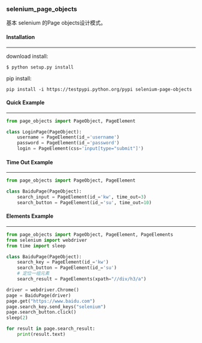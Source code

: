 ### selenium_page_objects

基本 selenium 的Page objects设计模式。

#### Installation
------------

download install:
```shell
$ python setup.py install
```

pip install:
```
pip install -i https://testpypi.python.org/pypi selenium-page-objects
```

#### Quick Example
-------------
```python
from page_objects import PageObject, PageElement

class LoginPage(PageObject):
    username = PageElement(id_='username')
    password = PageElement(id_='password')
    login = PageElement(css='input[type="submit"]')

```

#### Time Out Example
-------------
```python
from page_objects import PageObject, PageElement

class BaiduPage(PageObject):
    search_input = PageElement(id_='kw', time_out=3)
    search_button = PageElement(id_='su', time_out=10)
```

#### Elements Example
-------------
```python
from page_objects import PageObject, PageElement, PageElements
from selenium import webdriver
from time import sleep

class BaiduPage(PageObject):
    search_key = PageElement(id_='kw')
    search_button = PageElement(id_='su')
    # 定位一组元素
    search_result = PageElements(xpath="//div/h3/a")

driver = webdriver.Chrome()
page = BaiduPage(driver)
page.get("https://www.baidu.com")
page.search_key.send_keys("selenium")
page.search_button.click()
sleep(2)

for result in page.search_result:
    print(result.text)

```